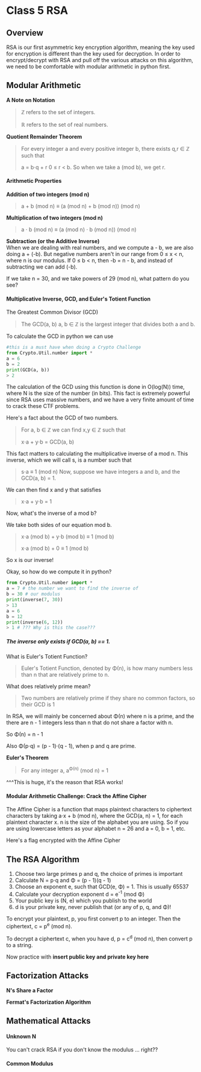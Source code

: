 # Class 5 RSA

## Overview

RSA is our first asymmetric key encryption algorithm, meaning the key used for encryption is different than the key used for decryption. In order to encrypt/decrypt with RSA and pull off the various attacks on this algorithm, we need to be comfortable with modular arithmetic in python first. 


## Modular Arithmetic
**A Note on Notation**  
> &#8484; refers to the set of integers.
>
> &#8477; refers to the set of real numbers.

**Quotient Remainder Theorem** 
> For every integer a and every positive integer b, there exists
> q,r &isin; &#8484; such that 
>
> a = b&sdot;q + r  0 &le; r &lt; b.
> So when we take a (mod b), we get r. 

#### Arithmetic Properties 
**Addition of two integers (mod n)**  
> a + b (mod n) &equiv; (a (mod n) + b (mod n)) (mod n) 

**Multiplication of two integers (mod n)** 

> a &sdot; b (mod n) &equiv; (a (mod n) &sdot; b (mod n)) (mod n) 

**Subtraction (or the Additive Inverse)**  
When we are dealing with real numbers, and we compute a - b, we are also doing
a + (-b). But negative numbers aren't in our range from 0 &le; x &lt; n, where
n is our modulus. If 0 &le; b &lt; n, then -b = n - b, and instead of 
subtracting we can add (-b). 

If we take n = 30, and we take powers of 29 (mod n), what pattern do you see? 
 
#### Multiplicative Inverse, GCD, and Euler's Totient Function 
The Greatest Common Divisor (GCD) 
> The GCD(a, b) a, b &isin; &#8484; is the largest integer that divides 
> both a and b. 

To calculate the GCD in python we can use 
```python 
#this is a must have when doing a Crypto Challenge
from Crypto.Util.number import *
a = 6
b = 2 
print(GCD(a, b)) 
> 2
```
The calculation of the GCD using this function is done in O(log(N)) time, where
N is the size of the number (in bits). This fact is extremely powerful since 
RSA uses massive numbers, and we have a very finite amount of time to 
crack these CTF problems. 

Here's a fact about the GCD of two numbers. 
> For a, b &isin; &#8484; we can find x,y &isin; &#8484; such that 
> 
> x&sdot;a + y&sdot;b = GCD(a, b) 

This fact matters to calculating the multiplicative inverse of a mod n. This 
inverse, which we will call s, is a number such that 
> s&sdot;a &equiv; 1 (mod n) 
Now, suppose we have integers a and b, and the GCD(a, b) = 1. 

We can then find x and y that satisfies
> x&sdot;a + y&sdot;b = 1

Now, what's the inverse of a mod b? 

We take both sides of our equation mod b. 

> x&sdot;a (mod b) + y&sdot;b (mod b) &equiv; 1 (mod b) 
> 
> x&sdot;a (mod b) + 0 &equiv; 1 (mod b) 

So x is our inverse! 

Okay, so how do we compute it in python? 

```python 
from Crypto.Util.number import *
a = 7 # the number we want to find the inverse of  
b = 30 # our modulus 
print(inverse(7, 30)) 
> 13
a = 6
b = 12 
print(inverse(6, 12)) 
> 1 # ??? Why is this the case???  
```

##### The inverse only exists if GCD(a, b) == 1.

What is Euler's Totient Function? 
> Euler's Totient Function, denoted by &Phi;(n), is how many numbers less than
> n that are relatively prime to n. 

What does relatively prime mean? 
> Two numbers are relatively prime if they share no common factors, so their 
> GCD is 1

In RSA, we will mainly be concerned about &Phi;(n) where n is a prime, and 
the there are n - 1 integers less than n that do not share a factor with 
n. 

So &Phi;(n) = n - 1

Also &Phi;(p&sdot;q) = (p - 1)&sdot;(q - 1), when p and q are prime.  

**Euler's Theorem** 
> For any integer a, a<sup>&Phi;(n)</sup> (mod n) = 1

^^^This is huge, it's the reason that RSA works!

#### Modular Arithmetic Challenge: Crack the Affine Cipher
The Affine Cipher is a function that maps plaintext characters to ciphertext 
characters by taking a&sdot;x + b (mod n), where the GCD(a, n) = 1, for each 
plaintext character x. n is the size of the alphabet you are using. So if you 
are using lowercase letters as your alphabet n = 26 and a = 0, b = 1, etc.

Here's a flag encrypted with the Affine Cipher

## The RSA Algorithm
1. Choose two large primes p and q, the choice of primes is important 
2. Calculate N = p&sdot;q and &Phi; = (p - 1)(q - 1) 
3. Choose an exponent e, such that GCD(e, &Phi;) = 1. This is usually 65537
4. Calculate your decryption exponent d = e<sup>-1</sup> (mod &Phi;) 
5. Your public key is (N, e) which you publish to the world
6. d is your private key, never publish that (or any of p, q, and &Phi;)!

To encrypt your plaintext, p, you first convert p to an integer. Then the  
ciphertext, c = p<sup>e</sup> (mod n).

To decrypt a ciphertext c, when you have d, p = c<sup>d</sup> (mod n), then
convert p to a string. 

Now practice with **insert public key and private key here** 

## Factorization Attacks

**N's Share a Factor**

**Fermat's Factorization Algorithm** 

## Mathematical Attacks

#### Unknown N 
You can't crack RSA if you don't know the modulus ... right?? 

#### Common Modulus  






